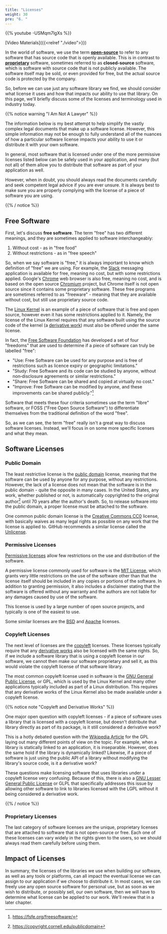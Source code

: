 ```yaml
---
title: "Licenses"
weight: 30
pre: "6. "
---
```


{{% youtube -USMqm7lgXs %}}

[Video Materials]({{<relref "./video">}})

In the world of software, we use the term [**open-source**](https://en.wikipedia.org/wiki/Open_source) to refer to any software that has source code that is openly available. This is in contrast to [**proprietary**](https://en.wikipedia.org/wiki/Proprietary_software) software, sometimes referred to as **closed-source** software, which is software with source code that is not publicly available. The software itself may be sold, or even provided for free, but the actual source code is protected by the company. 

So, before we can use just any software library we find, we should consider what license it uses and how that impacts our ability to use that library. On this page, we'll briefly discuss some of the licenses and terminology used in industry today.

{{% notice warning "I Am Not A Lawyer" %}}

The information below is my best attempt to help simplify the vastly complex legal documents that make up a software license. However, this simple information may not be enough to fully understand all of the nuances of how a particular software license impacts your ability to use it or distribute it with your own software. 

In general, most software that is licensed under one of the more permissive licenses listed below can be safely used in your application, and many (but not all) of them allow you to distribute that software as part of your application as well. 

However, when in doubt, you should always read the documents carefully and seek competent legal advice if you are ever unsure. It is always best to make sure you are properly complying with the license of a piece of software you are using.

{{% / notice %}}

## Free Software

First, let's discuss **free software**. The term "free" has two different meanings, and they are sometimes applied to software interchangeably:

1. Without cost - as in "free food"
2. Without restrictions - as in "free speech"

So, when we say software is "free," it is always important to know which definition of "free" we are using. For example, the [Slack](https://slack.com/) messaging application is available for free, meaning no cost, but with some restrictions applied. Google's [Chrome](https://www.google.com/chrome/) web browser is also free, meaning no cost, and is based on the open source [Chromium](https://www.chromium.org/) project, but Chrome itself is not open source since it contains some proprietary software. These free programs are sometimes referred to as "freeware" - meaning that they are available without cost, but still use proprietary source code.

The [Linux Kernel](https://www.kernel.org/) is an example of a piece of software that is free and open source, however even it has some restrictions applied to it. Namely, the license of the Linux Kernel requires that any software built using the source code of the kernel (a [derivative work](https://en.wikipedia.org/wiki/Derivative_work)) must also be offered under the same license. 

In fact, the [Free Software Foundation](https://www.fsf.org/) has developed a set of four "freedoms" that are used to determine if a piece of software can truly be labelled "free":

* "Use: Free Software can be used for any purpose and is free of restrictions such as licence expiry or geographic limitations."
* "Study: Free Software and its code can be studied by anyone, without non‐disclosure agreements or similar restrictions."
* "Share: Free Software can be shared and copied at virtually no cost."
* "Improve: Free Software can be modified by anyone, and these improvements can be shared publicly."[^1]

[^1]: https://fsfe.org/freesoftware/

Software that meets these four criteria sometimes use the term "libre" software, or FOSS ("Free Open Source Software") to differentiate themselves from the traditional definition of the word "free". 

So, as we can see, the term "free" really isn't a great way to discuss software licenses. Instead, we'll focus in on some more specific licenses and what they mean.

## Software Licenses

### Public Domain

The least restrictive license is the [public domain](https://en.wikipedia.org/wiki/Public_domain) license, meaning that the software can be used by anyone for any purpose, without any restrictions. However, the lack of a license does not mean that the software is in the public domain - quite the opposite in many cases. In the United States, any work, whether published or not, is automatically copyrighted to the original author[^2] until 70 years after the author's death. So, to release software into the public domain, a proper license must be attached to the software.

[^2]: https://copyright.cornell.edu/publicdomain

One common public domain license is the [Creative Commons CC0](https://en.wikipedia.org/wiki/Creative_Commons_license#Zero_/_public_domain) license, with basically waives as many legal rights as possible on any work that the license is applied to. GitHub recommends a similar license called the [Unlicense](https://choosealicense.com/licenses/unlicense/). 

### Permissive Licenses

[Permissive licenses](https://en.wikipedia.org/wiki/Permissive_software_license) allow few restrictions on the use and distribution of the software.

A permissive license commonly used for software is the [MIT License](https://en.wikipedia.org/wiki/MIT_License), which grants very little restrictions on the use of the software other than that the license itself should be included in any copies or portions of the software. In addition to granting permission, it also includes a disclaimer stating that the software is offered without any warranty and the authors are not liable for any damages caused by use of the software. 

This license is used by a large number of open source projects, and typically is one of the easiest to use.

Some similar licenses are the [BSD](https://en.wikipedia.org/wiki/BSD_licenses) and [Apache](https://en.wikipedia.org/wiki/Apache_License) licenses. 

### Copyleft Licenses

The next level of licenses are the [copyleft](https://en.wikipedia.org/wiki/Copyleft) licenses. These licenses typically require that any [derivative works](https://en.wikipedia.org/wiki/Derivative_work) also be licensed with the same rights. So, if we include a software library that is using a copyleft license in our software, we cannot then make our software proprietary and sell it, as this would violate the copyleft license of that software library.

The most common copyleft license used in software is the [GNU General Public License](https://en.wikipedia.org/wiki/GNU_General_Public_License), or GPL, which is used by the Linux Kernel and many other applications typically included as part of a Linux distribution. This requires that any derivative works of the Linux Kernel also be made available under a copyleft license. 

{{% notice note "Copyleft and Derivative Works" %}}

One major open question with copyleft licenses - if a piece of software uses a library that is licensed with a copyleft license, but doesn't distribute that library directly as part of its package, is it still considered a derivative work?

This is a hotly debated question with the [Wikipedia Article](https://en.wikipedia.org/wiki/GNU_General_Public_License#Linking_and_derived_works) for the GPL laying out many different points of view on the topic. For example, when a library is statically linked to an application, it is inseparable. However, does the same hold if the library is dynamically linked? Likewise, if a piece of software is just using the public API of a library without modifying the library's source code, is it a derivative work? 

These questions make licensing software that uses libraries under a copyleft license very confusing. Because of this, there is also a [GNU Lesser General Public License](https://en.wikipedia.org/wiki/GNU_Lesser_General_Public_License) or GLPL that specifically addresses this issue by allowing other software to link to libraries licensed with the LGPL without it being considered a derivative work. 

{{% / notice %}}

### Proprietary Licenses

The last category of software licenses are the unique, proprietary licenses that are attached to software that is not open-source or free. Each one of these licenses can vary widely in the rights given to the users, so we should always read them carefully before using them.

## Impact of Licenses

In summary, the licenses of the libraries we use when building our software, as well as any tools or platforms, can all impact the eventual license we can assign to our application if we choose to distribute it. In most cases, we can freely use any open source software for personal use, but as soon as we wish to distribute, or possibly sell, our own software, then we will have to determine what license can be applied to our work. We'll review that in a later chapter. 
